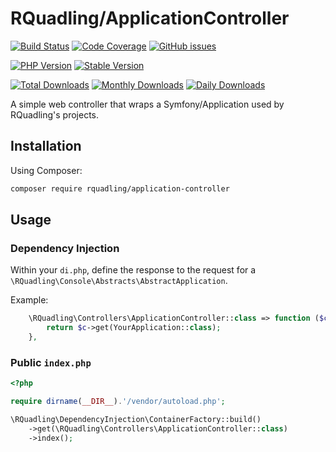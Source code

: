 # RQuadling/ApplicationController

[![Build Status](https://img.shields.io/travis/rquadling/application-controller.svg?style=for-the-badge&logo=travis)](https://travis-ci.org/rquadling/application-controller)
[![Code Coverage](https://img.shields.io/scrutinizer/coverage/g/rquadling/application-controller.svg?style=for-the-badge&logo=scrutinizer)](https://scrutinizer-ci.com/g/rquadling/application-controller/)
[![GitHub issues](https://img.shields.io/github/issues/rquadling/application-controller.svg?style=for-the-badge&logo=github)](https://github.com/rquadling/application-controller/issues)

[![PHP Version](https://img.shields.io/packagist/php-v/rquadling/application-controller.svg?style=for-the-badge)](https://github.com/rquadling/application-controller)
[![Stable Version](https://img.shields.io/packagist/v/rquadling/application-controller.svg?style=for-the-badge&label=Latest)](https://packagist.org/packages/rquadling/application-controller)

[![Total Downloads](https://img.shields.io/packagist/dt/rquadling/application-controller.svg?style=for-the-badge&label=Total+downloads)](https://packagist.org/packages/rquadling/application-controller)
[![Monthly Downloads](https://img.shields.io/packagist/dm/rquadling/application-controller.svg?style=for-the-badge&label=Monthly+downloads)](https://packagist.org/packages/rquadling/application-controller)
[![Daily Downloads](https://img.shields.io/packagist/dd/rquadling/application-controller.svg?style=for-the-badge&label=Daily+downloads)](https://packagist.org/packages/rquadling/application-controller)

A simple web controller that wraps a Symfony/Application used by RQuadling's projects.

## Installation

Using Composer:

```sh
composer require rquadling/application-controller
```

## Usage

### Dependency Injection
Within your `di.php`, define the response to the request for a `\RQuadling\Console\Abstracts\AbstractApplication`.

Example:
```php
    \RQuadling\Controllers\ApplicationController::class => function ($c) {
        return $c->get(YourApplication::class);
    },
```
### Public `index.php`

```php
<?php

require dirname(__DIR__).'/vendor/autoload.php';

\RQuadling\DependencyInjection\ContainerFactory::build()
    ->get(\RQuadling\Controllers\ApplicationController::class)
    ->index();
```
